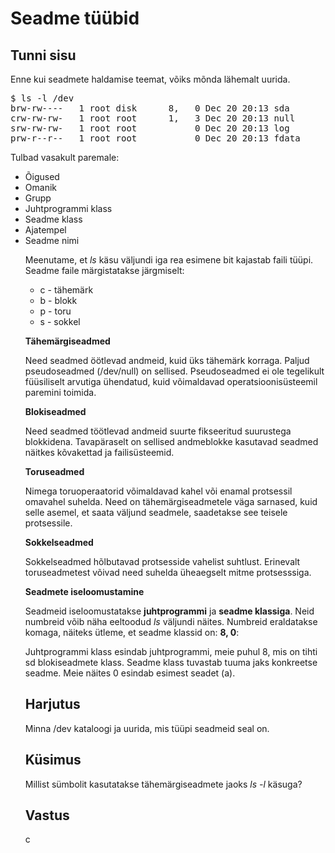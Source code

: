 ﻿# Seadme tüübid

## Tunni sisu

Enne kui seadmete haldamise teemat, võiks mõnda lähemalt uurida.

<pre>$ ls -l /dev
brw-rw----   1 root disk      8,   0 Dec 20 20:13 sda
crw-rw-rw-   1 root root      1,   3 Dec 20 20:13 null
srw-rw-rw-   1 root root           0 Dec 20 20:13 log
prw-r--r--   1 root root           0 Dec 20 20:13 fdata
</pre>

Tulbad vasakult paremale:

<ul>
<li>Õigused</li>
<li>Omanik</li>
<li>Grupp</li>
<li>Juhtprogrammi klass</li>
<li>Seadme klass</li>
<li>Ajatempel</li>
<li>Seadme nimi</li>

Meenutame, et *ls* käsu väljundi iga rea esimene bit kajastab faili tüüpi. Seadme faile märgistatakse järgmiselt:

<ul>
<li>c - tähemärk</li>
<li>b - blokk</li>
<li>p - toru</li>
<li>s - sokkel</li>
</ul>

<b>Tähemärgiseadmed</b>

Need seadmed öötlevad andmeid, kuid üks tähemärk korraga. Paljud pseudoseadmed (/dev/null) on sellised. Pseudoseadmed ei ole tegelikult füüsiliselt arvutiga ühendatud, kuid võimaldavad operatsioonisüsteemil paremini toimida.

<b>Blokiseadmed</b>

Need seadmed töötlevad andmeid suurte fikseeritud suurustega blokkidena. Tavapäraselt on sellised andmeblokke kasutavad seadmed näitkes kõvakettad ja failisüsteemid.

<b>Toruseadmed</b>

Nimega toruoperaatorid võimaldavad kahel või enamal protsessil omavahel suhelda. Need on tähemärgiseadmetele väga sarnased, kuid selle asemel, et saata väljund seadmele, saadetakse see teisele protsessile.

<b>Sokkelseadmed</b>

Sokkelseadmed hõlbutavad protsesside vahelist suhtlust. Erinevalt toruseadmetest võivad need suhelda üheaegselt mitme protsesssiga.

<b>Seadmete iseloomustamine</b>

Seadmeid iseloomustatakse <b>juhtprogrammi</b> ja <b>seadme klassiga</b>. Neid numbreid võib näha eeltoodud *ls* väljundi näites. Numbreid eraldatakse komaga, näiteks ütleme, et seadme klassid on: <b>8, 0</b>:

Juhtprogrammi klass esindab juhtprogrammi, meie puhul 8, mis on tihti sd blokiseadmete klass. Seadme klass tuvastab tuuma jaks konkreetse seadme. Meie näites 0 esindab esimest seadet (a).


## Harjutus

Minna /dev kataloogi ja uurida, mis tüüpi seadmeid seal on.

## Küsimus

Millist sümbolit kasutatakse tähemärgiseadmete jaoks *ls -l* käsuga?

## Vastus

c
